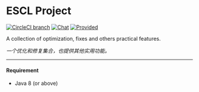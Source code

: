 ESCL Project
===============

[![CircleCI branch](https://img.shields.io/circleci/project/github/GelandiAssociation/EscapeLag/master.svg)](https://circleci.com/gh/Vlvxingze/VLagger/tree/master)
[![Chat](https://img.shields.io/badge/chat-gelandi-blue.svg)](http://www.relatev.com/forum.php?mod=viewthread&tid=167)
[![Provided](https://img.shields.io/badge/release-cloud-yellow.svg)](http://www.relatev.com/files/EscapeLag/EscapeLag.jar)

A collection of optimization, fixes and others practical features.

_一个优化和修复集合，也提供其他实用功能。_

---
#### Requirement
* Java 8 (or above)
